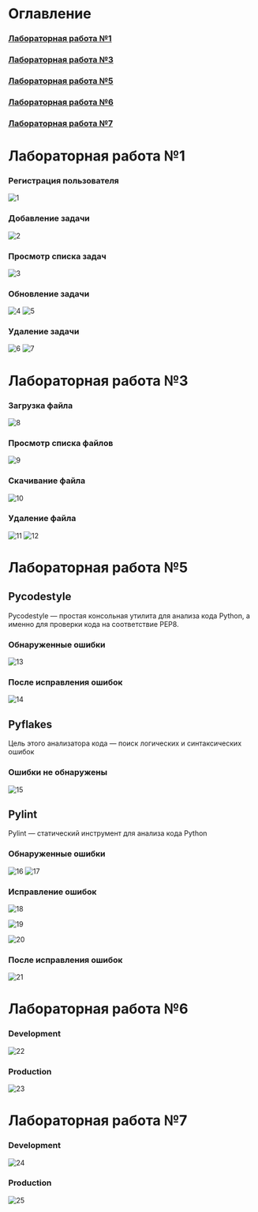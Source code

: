 # Оглавление
### [Лабораторная работа №1](#lab1)
### [Лабораторная работа №3](#lab3)
### [Лабораторная работа №5](#lab5)
### [Лабораторная работа №6](#lab6)
### [Лабораторная работа №7](#lab7)

<a name="lab1"></a>
# Лабораторная работа №1
### Регистрация пользователя
![1](https://github.com/TureevS/SIT_REST_API/blob/master/lab1_screens/1.PNG)
### Добавление задачи
![2](https://github.com/TureevS/SIT_REST_API/blob/master/lab1_screens/2.PNG)
### Просмотр списка задач
![3](https://github.com/TureevS/SIT_REST_API/blob/master/lab1_screens/3.PNG)
### Обновление задачи
![4](https://github.com/TureevS/SIT_REST_API/blob/master/lab1_screens/4.PNG)
![5](https://github.com/TureevS/SIT_REST_API/blob/master/lab1_screens/5.PNG)
### Удаление задачи
![6](https://github.com/TureevS/SIT_REST_API/blob/master/lab1_screens/6.PNG)
![7](https://github.com/TureevS/SIT_REST_API/blob/master/lab1_screens/7.PNG)

<a name="lab3"></a>
# Лабораторная работа №3
### Загрузка файла
![8](https://github.com/TureevS/SIT_REST_API/blob/master/lab3_screens/1.PNG)
### Просмотр списка файлов
![9](https://github.com/TureevS/SIT_REST_API/blob/master/lab3_screens/2.PNG)
### Скачивание файла
![10](https://github.com/TureevS/SIT_REST_API/blob/master/lab3_screens/3.PNG)
### Удаление файла
![11](https://github.com/TureevS/SIT_REST_API/blob/master/lab3_screens/4.PNG)
![12](https://github.com/TureevS/SIT_REST_API/blob/master/lab3_screens/5.PNG)

<a name="lab5"></a>
# Лабораторная работа №5
## Pycodestyle
Pycodestyle — простая консольная утилита для анализа кода Python, а именно для проверки кода на соответствие PEP8.
### Обнаруженные ошибки
![13](https://github.com/TureevS/SIT_REST_API/blob/master/lab5_screens/1.PNG)
### После исправления ошибок
![14](https://github.com/TureevS/SIT_REST_API/blob/master/lab5_screens/2.PNG)

## Pyflakes
Цель этого анализатора кода — поиск логических и синтаксических ошибок
### Ошибки не обнаружены
![15](https://github.com/TureevS/SIT_REST_API/blob/master/lab5_screens/3.PNG)

## Pylint
Pylint — статический инструмент для анализа кода Python
### Обнаруженные ошибки
![16](https://github.com/TureevS/SIT_REST_API/blob/master/lab5_screens/4.PNG)
![17](https://github.com/TureevS/SIT_REST_API/blob/master/lab5_screens/5.PNG)
### Исправление ошибок
![18](https://github.com/TureevS/SIT_REST_API/blob/master/lab5_screens/6.PNG)

![19](https://github.com/TureevS/SIT_REST_API/blob/master/lab5_screens/7.PNG)

![20](https://github.com/TureevS/SIT_REST_API/blob/master/lab5_screens/8.PNG)
### После исправления ошибок
![21](https://github.com/TureevS/SIT_REST_API/blob/master/lab5_screens/9.PNG)

<a name="lab6"></a>
# Лабораторная работа №6
### Development
![22](https://github.com/TureevS/SIT_REST_API/blob/master/lab6_screens/1.PNG)
### Production
![23](https://github.com/TureevS/SIT_REST_API/blob/master/lab6_screens/2.PNG)

<a name="lab7"></a>
# Лабораторная работа №7
### Development
![24](https://github.com/TureevS/SIT_REST_API/blob/master/lab7_screens/1.PNG)
### Production
![25](https://github.com/TureevS/SIT_REST_API/blob/master/lab7_screens/2.PNG)
